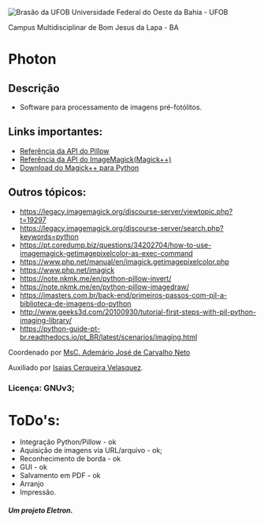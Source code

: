 ![Brasão da UFOB](https://pt.wikipedia.org/wiki/Universidade_Federal_do_Oeste_da_Bahia#/media/Ficheiro:Bras%C3%A3o_da_UFOB.png)
Universidade Federal do Oeste da Bahia - UFOB

Campus Multidisciplinar de Bom Jesus da Lapa - BA

# Photon
## Descrição
* Software para processamento de imagens pré-fotólitos.
## Links importantes:
* [Referência da API do Pillow](https://pillow.readthedocs.io/en/stable/reference/)
* [Referência da API do ImageMagick(Magick++)](https://www.imagemagick.org/Magick++/Documentation.html)
* [Download do Magick++ para Python](https://download.imagemagick.org/ImageMagick/download/python)
## Outros tópicos:
* https://legacy.imagemagick.org/discourse-server/viewtopic.php?t=19297
* https://legacy.imagemagick.org/discourse-server/search.php?keywords=python
* https://pt.coredump.biz/questions/34202704/how-to-use-imagemagick-getimagepixelcolor-as-exec-command
* https://www.php.net/manual/en/imagick.getimagepixelcolor.php
* https://www.php.net/imagick
* https://note.nkmk.me/en/python-pillow-invert/
* https://note.nkmk.me/en/python-pillow-imagedraw/
* https://imasters.com.br/back-end/primeiros-passos-com-pil-a-biblioteca-de-imagens-do-python
* http://www.geeks3d.com/20100930/tutorial-first-steps-with-pil-python-imaging-library/
* https://python-guide-pt-br.readthedocs.io/pt_BR/latest/scenarios/imaging.html

Coordenado por [MsC. Ademário José de Carvalho Neto](https://github.com/ademariocarvalho)

Auxiliado por [Isaias Cerqueira Velasquez](https://linkedin.com/in/vlaskz).

### Licença: GNUv3;

# ToDo's:
 * Integração Python/Pillow - ok
 * Aquisição de imagens via URL/arquivo - ok;
 * Reconhecimento de borda - ok
 * GUI - ok
 * Salvamento em PDF - ok
 * Arranjo 
 * Impressão.

##### Um projeto Eletron.
